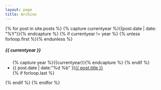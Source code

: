 ```yaml
---
layout: page
title: Archive
---
```


<section class="page-content wc-container">
  {% for post in site.posts %}
    {% capture currentyear %}{{post.date | date: "%Y"}}{% endcapture %}
    {% if currentyear != year %}
{% unless forloop.first %}</ul>{% endunless %}
<h5>{{ currentyear }}</h5>
<ul class="posts">
      {% capture year %}{{currentyear}}{% endcapture %}
    {% endif %}
<li><time>{{ post.date | date:"%d %b" }}</time><a href="{{ post.url | prepend: site.baseurl }}">{{ post.title }}</a></li>
    {% if forloop.last %}
</ul>
    {% endif %}
  {% endfor %}
</section>
